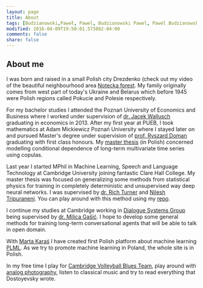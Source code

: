 ```yaml
---
layout: page
title: About
tags: [Budzianowski,Paweł, Pawel, Budzianowski Pawel, Pawel Budzianowski, pawelbudzianowski, pawel budzianowski, about me]
modified: 2016-04-09T19:50:01.573882-04:00
comments: false
share: false
---
```


## About me

I was born and raised in a small Polish city Drezdenko (check out my video of the beautiful neighbourhood area [Notecka forest](https://youtube.com/watch?v=EXHQY0JRl74). My family originally comes from west part of today's Ukraine and Belarus which before 1945 were Polish regions called Pokucie and Polesie respectively.

For my bachelor studies I attended the Poznań University of Economics and Business where I worked under supervision of [dr. Jacek Wallusch](http://ikbt.org/beta/o-nas/) graduating in economics in 2013. After my first year at PUEB, I took mathematics at Adam Mickiewicz Poznań University where I stayed later on and pursued Master's degree under supervision of [prof. Ryszard Doman](https://semopis.wmi.amu.edu.pl/Matematyka/prof.%20dr%20hab.%20Ryszard%20Doman) graduating with first class honours. My [master thesis](https://github.com/budzianowski/budzianowski.github.io/blob/master/data/Pawe%C5%82_Budzianowski.pdf) (in Polish) concerned modelling conditional dependence of long-term multivariate time series using copulas.

Last year I started MPhil in Machine Learning, Speech and Language Technology at Cambridge University joining fantastic Clare Hall College. My master thesis was focused on generalizing some methods from statistical physics for training in completely deterministic and unsupervised way deep neural networks. I was supervised by [dr. Rich Turner](http://learning.eng.cam.ac.uk/Public/Turner/Turner) and [Nilesh Tripuraneni](https://mlg.eng.cam.ac.uk/?portfolio=nilesh-tripuraneni). You can play around with this method using my [repo](https://github.com/budzianowski/DBN/).

I continue my studies at Cambridge working in [Dialogue Systems Group](http://mi.eng.cam.ac.uk/research/dialogue/) being supervised by [dr. Milica Gašić](https://mi.eng.cam.ac.uk/~mg436). I hope to develop some general methods for training long-term conversational agents that will be able to talk in open domain.

With [Marta Karaś](https://statsox.github.io/) I have created first Polish platform about machine learning [PLML](https://plml17.github.io). As we try to promote machine learning in Poland, the whole site is in Polish.

In my free time I play for [Cambridge Volleyball Blues Team](http://cuvc.org), play around with [analog photography](https://wolddecomposition.tumblr.com/), listen to classical music and try to read everything that Dostoyevsky wrote.
